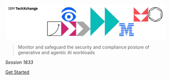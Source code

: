 <img src="../header.jpg">

> Monitor and safeguard the security and compliance posture of generative and agentic AI workloads

_Session 1833_

[Get Started](#main)
